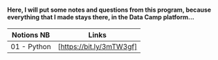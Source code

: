 #### Here, I will put some notes and questions from this program, because everything that I made stays there, in the Data Camp platform...

| Notions NB| Links |
| ------ | ------ |
| 01 - Python | [https://bit.ly/3mTW3gf] |
